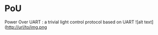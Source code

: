 # PoU
Power Over UART : a trivial light control protocol based on UART
![alt text]([http://url/to/img.png](https://raw.githubusercontent.com/lithium333/PoU/refs/heads/main/logo.png)
